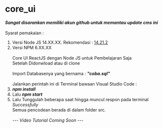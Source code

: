 # core_ui
 <b><i>Sangat disarankan memiliki akun github untuk memantau update cms ini</i></b> <br><br>
 Syarat pemakaian : <br>
 1. Versi Node JS 14.XX.XX. Rekomendasi : <a href="https://nodejs.org/es/blog/release/v14.21.2/" title="Klik Link Untuk Buka Halaman Donwload" target="_blank">14.21.2</a> <br>
 2. Versi NPM 6.XX.XX <br><br>
 Core UI ReactJS dengan Node JS untuk Pembelajaran Saja<br>
 Setelah Didonwload atau di clone<br><br>
 Import Databasenya yang bernama : <b><i>"coba.sql"</i></b><br><br>
 Jalankan perintah ini di Terminal bawaan Visual Studio Code : <br>
 1. <b><i>npm install</i></b> <br>
 2. Lalu <b><i>npm start</i></b><br>
 3. Lalu Tunggulah beberapa saat hingga muncul respon pada terminal <i>Successfully</i><br>
 Semua pencodean berada di dalam folder src.<br><br>
 <i>--- Video Tutorial Coming Soon ---</i>
